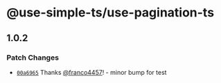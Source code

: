# @use-simple-ts/use-pagination-ts

## 1.0.2

### Patch Changes

- [`00a6965`](https://github.com/franco4457/use-simple-ts/commit/00a69653b67b15c24d0b03e4f957d779ad49c163) Thanks [@franco4457](https://github.com/franco4457)! - minor bump for test

